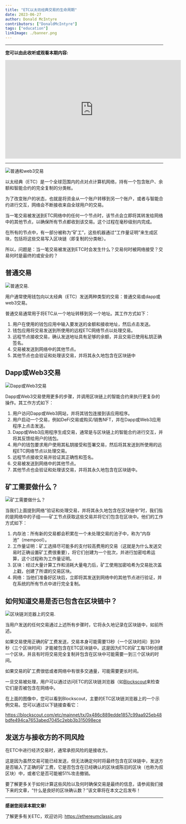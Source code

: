 ```yaml
---
title: "ETC以太坊经典交易的生命周期"
date: 2023-06-27
author: Donald McIntyre
contributors: ["DonaldMcIntyre"]
tags: ["education"]
linkImage: ./banner.png
---
```


---
**您可以由此收听或观看本期内容:**

<iframe width="560" height="315" src="https://www.youtube.com/embed/PD_aluJ_MVU" title="YouTube video player" frameborder="0" allow="accelerometer; autoplay; clipboard-write; encrypted-media; gyroscope; picture-in-picture; web-share" allowfullscreen></iframe>

---

![普通和web3交易](./banner.png)

以太经典（ETC）是一个全球范围内的点对点计算机网络，持有一个包含账户、余额和智能合约的完全复制的分类帐。

为了改变账户的状态，也就是将资金从一个账户转移到另一个账户，或者与智能合约进行交互，网络会不断接收来自全球用户的交易。

当一笔交易被发送到ETC网络中的任何一个节点时，该节点会立即将其转发给网络中的其他节点，以确保所有节点都收到该交易。这个过程在毫秒级别内完成。

在所有的节点中，有一部分被称为“矿工”，这些机器通过“工作量证明”来生成区块，包括将这些交易写入区块链（即复制的分类帐）。

所以，问题是：当一笔交易被发送到ETC时会发生什么？交易何时被网络接受？交易何时是最终的或安全的？

## 普通交易

![普通交易.](./1.png)

用户通常使用钱包向以太经典（ETC）发送两种类型的交易：普通交易或dapp或web3交易。

普通交易通常用于将ETC从一个地址转移到另一个地址。其工作方式如下：

1. 用户在使用的钱包应用中输入要发送的金额和接收地址，然后点击发送。
2. 钱包应用将交易发送到所使用的远程ETC网络节点以处理交易。
3. 远程节点接收交易，确认发送地址具有足够的余额，并且交易已使用私钥正确签名。
4. 交易被发送到网络中的其他节点。
5. 其他节点也会验证和处理该交易，并将其永久地包含在区块链中

## Dapp或Web3交易

![Dapp或Web3交易](./2.png)

Dapp或Web3交易使用更多的步骤，并调用区块链上的智能合约来执行更复杂的操作。其工作方式如下：

1. 用户访问Dapp或Web3网站，并将其钱包连接到该应用程序。
2. 用户启动一个交易，例如DeFi交易或购买/销售NFT，并在Dapp或Web3应用程序上点击发送。
3. Dapp或Web3应用程序生成交易，通常是与区块链上的智能合约进行交互，并将其反馈给用户的钱包。
4. 用户的钱包要求用户使用其私钥接受和签署交易，然后将其发送到所使用的远程ETC网络节点以处理交易。
5. 远程节点接收交易并验证其正确性和签名。
6. 交易被发送到网络中的其他节点。
7. 其他节点也会验证和处理该交易，并将其永久地包含在区块链中。

## 矿工需要做什么？

![矿工需要做什么？](./3.png)

当我们上面提到网络“验证和处理交易，并将其永久地包含在区块链中”时，我们指的是网络中的子组——矿工节点获取这些交易并将它们包含在区块中。他们的工作方式如下：

1. 内存池：所有新的交易都会积累在一个未处理交易的池子中，称为“内存池”（mempool）。
2. 工作量证明：矿工选择尽可能多的支付较高费用的交易（这就是为什么发送交易时正确设置矿工费很重要），将它们创建为一个批次，并进行加密哈希运算，这个过程称为工作量证明。
3. 区块：经过大量计算工作和消耗大量电力后，矿工使用加密哈希为交易批次盖上戳，创建了所谓的交易区块。
4. 网络：当他们准备好区块后，立即将其发送到网络中的其他节点进行验证，并在系统的所有节点中进行完全复制。

## 如何知道交易是否已包含在区块链中？

![区块链浏览器上的交易.](./4.png)

当用户发送的任何交易通过上述所有步骤时，它将永久地记录在区块链中，如前所述。

如果交易使用正确的矿工费发送，交易本身可能需要13秒（一个区块时间）到39秒（三个区块时间）才能被包含在ETC区块链中。这是因为ETC的矿工每13秒创建一个区块，并且有时将交易完全复制并包含在区块中可能需要一到三个区块的时间。

如果交易的矿工费很低或者网络中有很多交通量，可能需要更长时间。

一旦交易被处理，用户可以通过访问ETC的区块链浏览器（如[Blockscout](https://blockscout.com/etc/mainnet/)来检查它们是否被包含在网络中。

在上面的图像中，您可以看到Blockscout，主要的ETC区块链浏览器上的一个示例交易。您可以通过以下链接查看它：

https://blockscout.com/etc/mainnet/tx/0x486c889edde1857c99aa925eb48bdfe494ca7653abed7045c2ebb3b315098ece

## 发送方与接收方的不同风险

在ETC中进行经济交易时，通常承担风险的是接收方。

这是因为虽然交易可能已经发送，但无法确定何时将最终包含在区块链中，发送方是否输入了正确的矿工费，它是否包含在已经确认的区块或陈旧的区块（也称为叔区块）中，或者它是否可能被51%攻击撤销。

要了解更多关于如何计算这些风险以及何时确保交易是最终的信息，请参阅我们接下来的文章，“什么是良好的区块确认数？”该文章将在本文之后发布！

---

**感谢您阅读本期文章!**

了解更多有关ETC，欢迎访问: https://ethereumclassic.org
